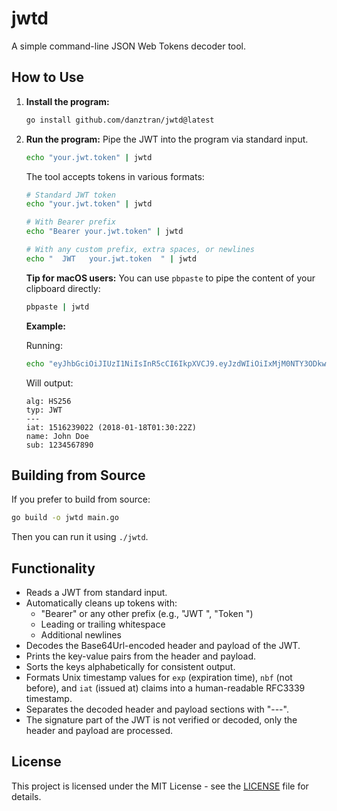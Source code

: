 # jwtd

A simple command-line JSON Web Tokens decoder tool.

## How to Use

1.  **Install the program:**

    ```bash
    go install github.com/danztran/jwtd@latest
    ```

2.  **Run the program:**
    Pipe the JWT into the program via standard input.

    ```bash
    echo "your.jwt.token" | jwtd
    ```

    The tool accepts tokens in various formats:

    ```bash
    # Standard JWT token
    echo "your.jwt.token" | jwtd

    # With Bearer prefix
    echo "Bearer your.jwt.token" | jwtd

    # With any custom prefix, extra spaces, or newlines
    echo "  JWT   your.jwt.token  " | jwtd
    ```

    **Tip for macOS users:** You can use `pbpaste` to pipe the content of your clipboard directly:

    ```bash
    pbpaste | jwtd
    ```

    **Example:**

    Running:

    ```bash
    echo "eyJhbGciOiJIUzI1NiIsInR5cCI6IkpXVCJ9.eyJzdWIiOiIxMjM0NTY3ODkwIiwibmFtZSI6IkpvaG4gRG9lIiwiaWF0IjoxNTE2MjM5MDIyfQ.SflKxwRJSMeKKF2QT4fwpMeJf36POk6yJV_adQssw5c" | jwtd
    ```

    Will output:

    ```
    alg: HS256
    typ: JWT
    ---
    iat: 1516239022 (2018-01-18T01:30:22Z)
    name: John Doe
    sub: 1234567890
    ```

## Building from Source

If you prefer to build from source:

```bash
go build -o jwtd main.go
```

Then you can run it using `./jwtd`.

## Functionality

- Reads a JWT from standard input.
- Automatically cleans up tokens with:
  - "Bearer" or any other prefix (e.g., "JWT ", "Token ")
  - Leading or trailing whitespace
  - Additional newlines
- Decodes the Base64Url-encoded header and payload of the JWT.
- Prints the key-value pairs from the header and payload.
- Sorts the keys alphabetically for consistent output.
- Formats Unix timestamp values for `exp` (expiration time), `nbf` (not before), and `iat` (issued at) claims into a human-readable RFC3339 timestamp.
- Separates the decoded header and payload sections with "---".
- The signature part of the JWT is not verified or decoded, only the header and payload are processed.

## License

This project is licensed under the MIT License - see the [LICENSE](LICENSE) file for details.
